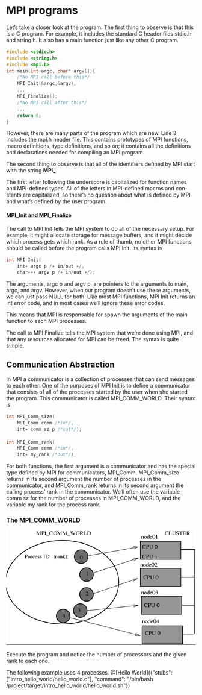 # MPI programs

Let’s take a closer look at the program. The first thing to observe is that this is a C program. For example, it includes the standard C header files stdio.h and string.h. It also has a main function just like any other C program. 

```c
#include <stdio.h>
#include <string.h> 
#include <mpi.h>
int main(int argc, char* argv[]){
	/*No MPI call before this*/
	MPI_Init(&argc,&argv);
	...
	MPI_Finalize();
	/*No MPI call after this*/
	...
	return 0;
}
```

However, there are many parts of the program which are new. Line 3 includes the mpi.h header file. This contains prototypes of MPI functions, macro definitions, type definitions, and so on; it contains all the definitions and declarations needed for compiling an MPI program.

The second thing to observe is that all of the identifiers defined by MPI start with the string **MPI\_**.

The first letter following the underscore is capitalized for function names and MPI-defined types. All of the letters in MPI-defined macros and con- stants are capitalized, so there’s no question about what is defined by MPI and what’s defined by the user program.

#### MPI\_Init and MPI\_Finalize

The call to MPI Init tells the MPI system to do all of the necessary setup. For example, it might allocate storage for message buffers, and it might decide which process gets which rank. As a rule of thumb, no other MPI functions should be called before the program calls MPI Init. Its syntax is

```c
int MPI Init(
	int∗ argc p /∗ in/out ∗/, 
	char∗∗∗ argv p /∗ in/out ∗/);
```

The arguments, argc p and argv p, are pointers to the arguments to main, argc, and argv. However, when our program doesn’t use these arguments, we can just pass NULL for both. Like most MPI functions, MPI Init returns an int error code, and in most cases we’ll ignore these error codes.

This means that MPI is responsable for spawn the arguments of the main function to each MPI processes.

The call to MPI Finalize tells the MPI system that we’re done using MPI, and that any resources allocated for MPI can be freed. The syntax is quite simple.


## Communication Abstraction


In MPI a communicator is a collection of processes that can send messages to each other. One of the purposes of MPI Init is to define a communicator that consists of all of the processes started by the user when she started the program. This communicator is called MPI\_COMM\_WORLD.  Their syntax is

```c
int MPI_Comm_size( 
	MPI_Comm comm /*in*/,
	int∗ comm_sz_p /*out*/);

int MPI_Comm_rank( 
	MPI_Comm comm /*in*/,
	int∗ my_rank /*out*/);
```

For both functions, the first argument is a communicator and has the special type defined by MPI for communicators, MPI\_Comm. MPI\_Comm\_size returns in its second argument the number of processes in the communicator, and MPI\_Comm\_rank returns in its second argument the calling process’ rank in the communicator. We’ll often use the variable comm sz for the number of processes in MPI\_COMM\_WORLD, and the variable my rank for the process rank.

### The MPI\_COMM\_WORLD

![MPICOMMWORLD](/img/mpi-comm-world.png)

Execute the program and notice the number of processors and the given rank to each one. 

The following example uses 4 processes.
@[Hello World]({"stubs": ["intro_hello_world/hello_world.c"], "command": "/bin/bash /project/target/intro_hello_world/hello_world.sh"})

